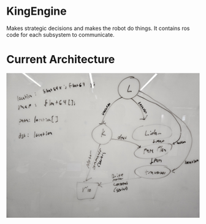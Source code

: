 # KingEngine
Makes strategic decisions and makes the robot do things.
It contains ros code for each subsystem to communicate.

# Current Architecture
![Controls Architecture Diagram](https://raw.githubusercontent.com/Cardinal-Space-Mining/KingEngine/ros2-iron/assets/Architecture2.jpg)





